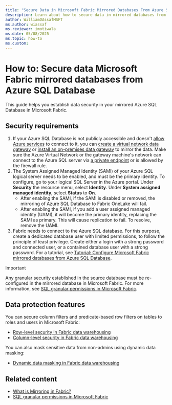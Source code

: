 ```yaml
---
title: "Secure Data in Microsoft Fabric Mirrored Databases From Azure SQL Database"
description: Learn about how to secure data in mirrored databases from Azure SQL Database in Microsoft Fabric.
author: WilliamDAssafMSFT
ms.author: wiassaf
ms.reviewer: imotiwala
ms.date: 05/08/2025
ms.topic: how-to
ms.custom:
---
```


# How to: Secure data Microsoft Fabric mirrored databases from Azure SQL Database

This guide helps you establish data security in your mirrored Azure SQL Database in Microsoft Fabric.

## Security requirements

1. If your Azure SQL Database is not publicly accessible and doesn't [allow Azure services](/azure/azure-sql/database/network-access-controls-overview#allow-azure-services) to connect to it, you can [create a virtual network data gateway](/data-integration/vnet/create-data-gateways) or [install an on-premises data gateway](/data-integration/gateway/service-gateway-install) to mirror the data. Make sure the Azure Virtual Network or the gateway machine's network can connect to the Azure SQL server via [a private endpoint](/azure/azure-sql/database/private-endpoint-overview?view=azuresql-db&preserve-view=true) or is allowed by the firewall rule.
1. The System Assigned Managed Identity (SAMI) of your Azure SQL logical server needs to be enabled, and must be the primary identity. To configure, go to your logical SQL Server in the Azure portal. Under **Security** the resource menu, select **Identity**. Under **System assigned managed identity**, select **Status** to **On**.
   - After enabling the SAMI, if the SAMI is disabled or removed, the mirroring of Azure SQL Database to Fabric OneLake will fail.
   - After enabling the SAMI, if you add a user assigned managed identity (UAMI), it will become the primary identity, replacing the SAMI as primary. This will cause replication to fail. To resolve, remove the UAMI.
1. Fabric needs to connect to the Azure SQL database. For this purpose, create a dedicated database user with limited permissions, to follow the principle of least privilege. Create either a login with a strong password and connected user, or a contained database user with a strong password. For a tutorial, see [Tutorial: Configure Microsoft Fabric mirrored databases from Azure SQL Database](azure-sql-database-tutorial.md).

> [!IMPORTANT]
> Any granular security established in the source database must be re-configured in the mirrored database in Microsoft Fabric.
> For more information, see [SQL granular permissions in Microsoft Fabric](../../data-warehouse/sql-granular-permissions.md).

## Data protection features

You can secure column filters and predicate-based row filters on tables to roles and users in Microsoft Fabric:

- [Row-level security in Fabric data warehousing](../../data-warehouse/row-level-security.md)
- [Column-level security in Fabric data warehousing](../../data-warehouse/column-level-security.md)

You can also mask sensitive data from non-admins using dynamic data masking:

- [Dynamic data masking in Fabric data warehousing](../../data-warehouse/dynamic-data-masking.md)

## Related content

- [What is Mirroring in Fabric?](overview.md)
- [SQL granular permissions in Microsoft Fabric](../../data-warehouse/sql-granular-permissions.md)
